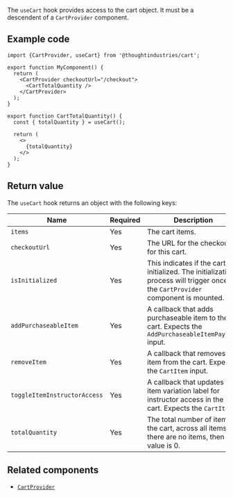 The `useCart` hook provides access to the cart object. It must be a descendent of a `CartProvider` component.

## Example code

```tsx
import {CartProvider, useCart} from '@thoughtindustries/cart';

export function MyComponent() {
  return (
    <CartProvider checkoutUrl="/checkout">
      <CartTotalQuantity />
    </CartProvider>
  );
}

export function CartTotalQuantity() {
  const { totalQuantity } = useCart();

  return (
    <>
      {totalQuantity}
    </>
  );
}
```

## Return value

The `useCart` hook returns an object with the following keys:

| Name                            | Required | Description |
| ------------------------------- | -------- | ----------- |
| `items`                         | Yes      | The cart items. |
| `checkoutUrl`                   | Yes      | The URL for the checkout for this cart. |
| `isInitialized`                 | Yes      | This indicates if the cart is initialized. The initialization process will trigger once the `CartProvider` component is mounted. |
| `addPurchaseableItem`           | Yes      | A callback that adds purchaseable item to the cart. Expects the `AddPurchaseableItemPayload` input. |
| `removeItem`                    | Yes      | A callback that removes item from the cart. Expects the `CartItem` input. |
| `toggleItemInstructorAccess`    | Yes      | A callback that updates item variation label for instructor access in the cart. Expects the `CartItem`. |
| `totalQuantity`                 | Yes      | The total number of items in the cart, across all items. If there are no items, then the value is 0. |

## Related components

- [`CartProvider`](./cart-provider.md)
